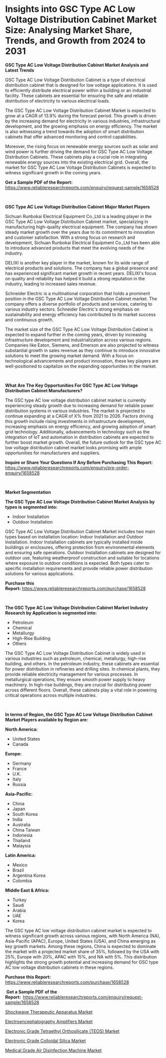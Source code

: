 <p><h1>Insights into GSC Type AC Low Voltage Distribution Cabinet Market Size: Analysing Market Share, Trends, and Growth from 2024 to 2031</h1></p><p><strong>GSC Type AC Low Voltage Distribution Cabinet Market Analysis and Latest Trends</strong></p>
<p><p>GSC Type AC Low Voltage Distribution Cabinet is a type of electrical distribution cabinet that is designed for low voltage applications. It is used to efficiently distribute electrical power within a building or an industrial facility. These cabinets are essential for ensuring the safe and reliable distribution of electricity to various electrical loads.</p><p>The GSC Type AC Low Voltage Distribution Cabinet Market is expected to grow at a CAGR of 13.9% during the forecast period. This growth is driven by the increasing demand for electricity in various industries, infrastructural development, and the growing emphasis on energy efficiency. The market is also witnessing a trend towards the adoption of smart distribution cabinets that offer advanced monitoring and control capabilities.</p><p>Moreover, the rising focus on renewable energy sources such as solar and wind power is further driving the demand for GSC Type AC Low Voltage Distribution Cabinets. These cabinets play a crucial role in integrating renewable energy sources into the existing electrical grid. Overall, the market for GSC Type AC Low Voltage Distribution Cabinets is expected to witness significant growth in the coming years.</p></p>
<p><strong>Get a Sample PDF of the Report:&nbsp;</strong> <a href="https://www.reliableresearchreports.com/enquiry/request-sample/1658528">https://www.reliableresearchreports.com/enquiry/request-sample/1658528</a></p>
<p>&nbsp;</p>
<p><strong>GSC Type AC Low Voltage Distribution Cabinet Major Market Players</strong></p>
<p><p>Sichuan Runbokai Electrical Equipment Co.,Ltd is a leading player in the GSC Type AC Low Voltage Distribution Cabinet market, specializing in manufacturing high-quality electrical equipment. The company has shown steady market growth over the years due to its commitment to innovation and customer satisfaction. With a strong focus on research and development, Sichuan Runbokai Electrical Equipment Co.,Ltd has been able to introduce advanced products that meet the evolving needs of the industry.</p><p>DELIXI is another key player in the market, known for its wide range of electrical products and solutions. The company has a global presence and has experienced significant market growth in recent years. DELIXI's focus on quality and reliability has helped it build a strong reputation in the industry, leading to increased sales revenue.</p><p>Schneider Electric is a multinational corporation that holds a prominent position in the GSC Type AC Low Voltage Distribution Cabinet market. The company offers a diverse portfolio of products and services, catering to various industry sectors. Schneider Electric's strong emphasis on sustainability and energy efficiency has contributed to its market success and continuous growth.</p><p>The market size of the GSC Type AC Low Voltage Distribution Cabinet is expected to expand further in the coming years, driven by increasing infrastructure development and industrialization across various regions. Companies like Eaton, Siemens, and Emerson are also projected to witness substantial growth in sales revenue as they continue to introduce innovative solutions to meet the growing market demand. With a focus on technological advancements and product innovation, these key players are well-positioned to capitalize on the expanding opportunities in the market.</p></p>
<p>&nbsp;</p>
<p><strong>What Are The Key Opportunities For GSC Type AC Low Voltage Distribution Cabinet Manufacturers?</strong></p>
<p><p>The GSC type AC low voltage distribution cabinet market is currently experiencing steady growth due to increasing demand for reliable power distribution systems in various industries. The market is projected to continue expanding at a CAGR of X% from 2021 to 2026. Factors driving this growth include rising investments in infrastructure development, increasing emphasis on energy efficiency, and growing adoption of smart grid technology. Additionally, advancements in technology such as the integration of IoT and automation in distribution cabinets are expected to further boost market growth. Overall, the future outlook for the GSC type AC low voltage distribution cabinet market looks promising with ample opportunities for manufacturers and suppliers.</p></p>
<p><strong>Inquire or Share Your Questions If Any Before Purchasing This Report:</strong> <a href="https://www.reliableresearchreports.com/enquiry/pre-order-enquiry/1658528">https://www.reliableresearchreports.com/enquiry/pre-order-enquiry/1658528</a></p>
<p>&nbsp;</p>
<p><strong>Market Segmentation</strong></p>
<p><strong>The GSC Type AC Low Voltage Distribution Cabinet Market Analysis by types is segmented into:</strong></p>
<p><ul><li>Indoor Installation</li><li>Outdoor Installation</li></ul></p>
<p><p>GSC Type AC Low Voltage Distribution Cabinet Market includes two main types based on installation location: Indoor Installation and Outdoor Installation. Indoor Installation cabinets are typically installed inside buildings or enclosures, offering protection from environmental elements and ensuring safe operations. Outdoor Installation cabinets are designed for outdoor use, featuring weatherproof construction and suitable for locations where exposure to outdoor conditions is expected. Both types cater to specific installation requirements and provide reliable power distribution solutions for various applications.</p></p>
<p><strong>Purchase this Report:&nbsp;</strong><a href="https://www.reliableresearchreports.com/purchase/1658528">https://www.reliableresearchreports.com/purchase/1658528</a></p>
<p>&nbsp;</p>
<p><strong>The GSC Type AC Low Voltage Distribution Cabinet Market Industry Research by Application is segmented into:</strong></p>
<p><ul><li>Petroleum</li><li>Chemical</li><li>Metallurgy</li><li>High-Rise Building</li><li>Others</li></ul></p>
<p><p>The GSC Type AC Low Voltage Distribution Cabinet is widely used in various industries such as petroleum, chemical, metallurgy, high-rise building, and others. In the petroleum industry, these cabinets are essential for power distribution in refineries and drilling sites. In chemical plants, they provide reliable electricity management for various processes. In metallurgical operations, they ensure smooth power supply to heavy machinery. In high-rise buildings, they are crucial for distributing power across different floors. Overall, these cabinets play a vital role in powering critical operations across multiple industries.</p></p>
<p>&nbsp;</p>
<p><strong>In terms of Region, the GSC Type AC Low Voltage Distribution Cabinet Market Players available by Region are:</strong></p>
<p>
    <p> <strong> North America: </strong>
        <ul>
            <li>United States</li>
            <li>Canada</li>
        </ul>
        </p> 
    <p> <strong> Europe: </strong>
        <ul>
            <li>Germany</li>
            <li>France</li>
            <li>U.K.</li>
            <li>Italy</li>
            <li>Russia</li>
        </ul>
        </p> 
    <p> <strong> Asia-Pacific: </strong>
        <ul>
            <li>China</li>
            <li>Japan</li>
            <li>South Korea</li>
            <li>India</li>
            <li>Australia</li>
            <li>China Taiwan</li>
            <li>Indonesia</li>
            <li>Thailand</li>
            <li>Malaysia</li>
        </ul>
        </p> 
    <p> <strong> Latin America: </strong>
        <ul>
            <li>Mexico</li>
            <li>Brazil</li>
            <li>Argentina Korea</li>
            <li>Colombia</li>
        </ul>
        </p> 
    <p> <strong> Middle East & Africa: </strong>
        <ul>
            <li>Turkey</li>
            <li>Saudi</li>
            <li>Arabia</li>
            <li>UAE</li>
            <li>Korea</li>
        </ul>
    </p>
    </p>
<p><p>The GSC type AC low voltage distribution cabinet market is expected to witness significant growth across various regions, with North America (NA), Asia-Pacific (APAC), Europe, United States (USA), and China emerging as key growth markets. Among these regions, China is expected to dominate the market with a projected market share of 35%, followed by the USA with 25%, Europe with 20%, APAC with 15%, and NA with 5%. This distribution highlights the strong growth potential and increasing demand for GSC type AC low voltage distribution cabinets in these regions.</p></p>
<p><strong>Purchase this Report: </strong><a href="https://www.reliableresearchreports.com/purchase/1658528">https://www.reliableresearchreports.com/purchase/1658528</a></p>
<p>&nbsp;<strong>Get a Sample PDF of the Report:&nbsp;&nbsp;</strong><a href="https://www.reliableresearchreports.com/enquiry/request-sample/1658528">https://www.reliableresearchreports.com/enquiry/request-sample/1658528</a></p>
<p><strong></strong></p>
<p><p><a href="https://medium.com/@juliepayne1928/shockwave-therapeutic-apparatus-market-trends-and-market-analysis-forecasted-for-period-2024-2031-acb85c4ce6ef">Shockwave Therapeutic Apparatus Market</a></p><p><a href="https://medium.com/@crystalpena2022/electroencephalography-amplifiers-market-competitive-analysis-market-trends-and-forecast-to-2031-d315297b3b73">Electroencephalography Amplifiers Market</a></p><p><a href="https://github.com/RickHolmes3/Market-Research-Report-List-3/blob/main/electronic-grade-tetraethyl-orthosilicate-teos-market.md">Electronic Grade Tetraethyl Orthosilicate (TEOS) Market</a></p><p><a href="https://github.com/Alonsoolds3wq1d81czn8rbol/Market-Research-Report-List-1/blob/main/electronic-grade-colloidal-silica-market.md">Electronic Grade Colloidal Silica Market</a></p><p><a href="https://medium.com/@juliepayne1928/medical-grade-air-disinfection-machine-market-research-report-its-history-and-forecast-2024-to-ed0554ce20fa">Medical Grade Air Disinfection Machine Market</a></p></p>